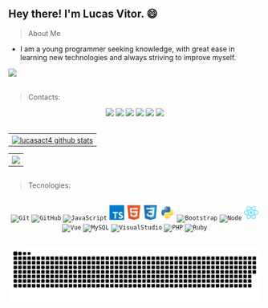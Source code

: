 ## Hey there! I'm Lucas Vitor. 😄

> About Me
- I am a young programmer seeking knowledge, with great ease in learning new technologies and always striving to improve myself.
<img src="https://github.com/lucasact4/lucasact4/blob/7de6f7d35c39c59332a98bc48e0c1bbbec57ee33/%E2%9D%A4-i_love_to_code-E46C17.svg">

##

> Contacts:
<div align="center">
  <a href="mailto:lucasact4@outlook.com" target="_blank" rel="noopener noreferrer"><img src="https://img.shields.io/badge/Outlook-0078D4?style=for-the-badge&logo=microsoft-outlook&logoColor=white"></a> 
  <a href="https://www.instagram.com/lucasact4/" target="_blank" rel="noopener noreferrer"><img src="https://img.shields.io/badge/-Instagram-%23E4405F?style=for-the-badge&logo=instagram&logoColor=white"></a> 
  <a href="https://www.linkedin.com/in/lucasact4/" target="_blank" rel="noopener noreferrer"><img src="https://img.shields.io/badge/LinkedIn-0077B5?style=for-the-badge&logo=linkedin&logoColor=white"></a>
  <a href="https://lucasact4.github.io/" target="_blank" rel="noopener noreferrer"><img src="https://img.shields.io/badge/github-%23121011.svg?style=for-the-badge&logo=github&logoColor=white"></a>
  <a href="https://api.whatsapp.com/send/?phone=5581984414760&text&type=phone_number&app_absent=0" target="_blank" rel="noopener noreferrer"><img src="https://img.shields.io/badge/WhatsApp-25D366?style=for-the-badge&logo=whatsapp&logoColor=white"></a> 
  <a href="https://discord.com/invite/n4E9VPT" target="_blank" rel="noopener noreferrer"><img src="https://img.shields.io/badge/Discord-%235865F2.svg?style=for-the-badge&logo=discord&logoColor=white"></a>
</div>

<br>

<table align="center">
  <tr>
    <td>
      <a href="https://github.com/lucas/github-readme-stats"><img height="160" align="center" src="https://github-readme-stats.vercel.app/api?username=lucasact4&show_icons=true&theme=dark&include_all_commits=true&count_private=true" alt="lucasact4 github stats" /></a>
    </td>
  </tr>
</table>

<table align="center">
  <tr>
    <td>
      <a href="https://github.com/lucasact4/github-readme-stats"><img height="160" align="center" src="https://github-readme-stats.vercel.app/api/top-langs/?username=lucasact4&layout=compact&theme=dark&hide_border=false" /></a>
    </td>
  </tr>
</table>
    
##
    
> Tecnologies:
<div style="display: inline_block" align="center"><br>
  <code><img height="30" alt="Git" src="https://user-images.githubusercontent.com/25181517/192108372-f71d70ac-7ae6-4c0d-8395-51d8870c2ef0.png"></code>
  <code><img height="30" alt="GitHub" src="https://user-images.githubusercontent.com/25181517/192108374-8da61ba1-99ec-41d7-80b8-fb2f7c0a4948.png"></code>
  <code><img height="30" alt="JavaScript" src="https://user-images.githubusercontent.com/25181517/117447155-6a868a00-af3d-11eb-9cfe-245df15c9f3f.png"></code>
  <code><img height="30" alt="TypeScript" src="https://raw.githubusercontent.com/devicons/devicon/master/icons/typescript/typescript-plain.svg"></code>
  <code><img height="30" alt="HTML" src="https://raw.githubusercontent.com/devicons/devicon/master/icons/html5/html5-original.svg"></code>
  <code><img height="30" alt="CSS" src="https://raw.githubusercontent.com/devicons/devicon/master/icons/css3/css3-original.svg"></code>
  <code><img height="30" alt="Python" src="https://raw.githubusercontent.com/devicons/devicon/master/icons/python/python-original.svg"></code>
  <code><img height="30" alt="Bootstrap" src="https://user-images.githubusercontent.com/25181517/183898054-b3d693d4-dafb-4808-a509-bab54cf5de34.png"></code>
  <code><img height="30" alt="Node" src="https://user-images.githubusercontent.com/25181517/183568594-85e280a7-0d7e-4d1a-9028-c8c2209e073c.png"></code>
  <code><img height="30" alt="React" src="https://raw.githubusercontent.com/devicons/devicon/master/icons/react/react-original.svg"></code>
  <code><img height="30" alt="Vue" src="https://user-images.githubusercontent.com/25181517/117448124-a2da9800-af3e-11eb-85d2-bd1b69b65603.png"></code>
  <code><img height="30" alt="MySQL" src="https://user-images.githubusercontent.com/25181517/183896128-ec99105a-ec1a-4d85-b08b-1aa1620b2046.png"></code>
  <code><img height="30" alt="VisualStudio" src="https://user-images.githubusercontent.com/25181517/192108891-d86b6220-e232-423a-bf5f-90903e6887c3.png"></code>
  <code><img height="30" alt="PHP" src="https://user-images.githubusercontent.com/25181517/183570228-6a040b9f-3ddf-47a2-a201-743121dac664.png"></code>
  <code><img height="30" alt="Ruby" src="https://user-images.githubusercontent.com/25181517/192603745-7d34df9e-7756-4756-a539-6a61badf7a80.png"></code>
</div>

##
 
<picture>
  <source media="(prefers-color-scheme: dark)" srcset="https://raw.githubusercontent.com/lucasact4/lucasact4/output/github-contribution-grid-snake-dark.svg">
  <source media="(prefers-color-scheme: light)" srcset="https://raw.githubusercontent.com/lucasact4/lucasact4/output/github-contribution-grid-snake.svg">
  <img alt="github contribution grid snake animation" src="https://raw.githubusercontent.com/lucasact4/lucasact4/output/github-contribution-grid-snake.svg">
</picture>
